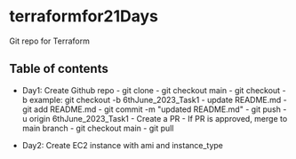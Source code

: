 # terraformfor21Days
Git repo for Terraform

## Table of contents
- Day1: Create Github repo
         - git clone <repo name>
         - git checkout main
         - git checkout -b <branch name>
           example: git checkout -b 6thJune_2023_Task1
         - update README.md
         - git add README.md
         - git commit -m "updated README.md"
         - git push -u origin 6thJune_2023_Task1
         - Create a PR
         - If PR is approved, merge to main branch
         - git checkout main
         - git pull

- Day2: Create EC2 instance with ami and instance_type